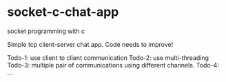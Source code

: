 # socket-c-chat-app
socket programming with c

Simple tcp client-server chat app. Code needs to improve!

Todo-1: use client to client communication
Todo-2: use multi-threading
Todo-3: multiple pair of communications using different channels.
Todo-4: ...
